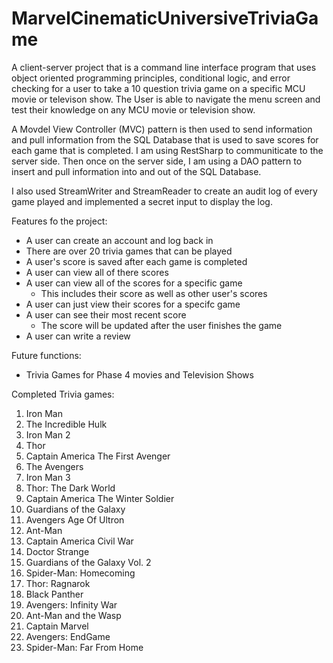 # MarvelCinematicUniversiveTriviaGame

A client-server project that is a command line interface program that uses object oriented programming principles, conditional logic, and error checking for a user to take a 10 question trivia game on a specific MCU movie or televison show. The User is able to navigate the menu screen and test their knowledge on any MCU movie or television show. 

A Movdel View Controller (MVC) pattern is then used to send information and pull information from the SQL Database that is used to save scores for each game that is completed. I am using RestSharp to communiticate to the server side. Then once on the server side, I am using a DAO pattern to insert and pull information into and out of the SQL Database. 

I also used StreamWriter and StreamReader to create an audit log of every game played and implemented a secret input to display the log. 

Features fo the project:
  - A user can create an account and log back in
  - There are over 20 trivia games that can be played
  - A user's score is saved after each game is completed
  - A user can view all of there scores
  - A user can view all of the scores for a specific game
    - This includes their score as well as other user's scores
  - A user can just view their scores for a specifc game
  - A user can see their most recent score
    - The score will be updated after the user finishes the game
  - A user can write a review

Future functions: 
  - Trivia Games for Phase 4 movies and Television Shows 

Completed Trivia games: 
  1. Iron Man
  2. The Incredible Hulk 
  3. Iron Man 2
  4. Thor
  5. Captain America The First Avenger
  6. The Avengers
  7. Iron Man 3
  8. Thor: The Dark World
  9. Captain America The Winter Soldier
  10. Guardians of the Galaxy
  11. Avengers Age Of Ultron
  12. Ant-Man
  13. Captain America Civil War
  14. Doctor Strange
  15. Guardians of the Galaxy Vol. 2
  16. Spider-Man: Homecoming
  17. Thor: Ragnarok
  18. Black Panther
  19. Avengers: Infinity War
  20. Ant-Man and the Wasp
  21. Captain Marvel
  22. Avengers: EndGame
  23. Spider-Man: Far From Home
